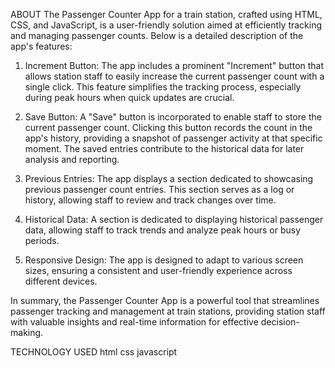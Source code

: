 ABOUT
The Passenger Counter App for a train station, crafted using HTML, CSS, and JavaScript, is a user-friendly solution aimed at efficiently tracking and managing passenger counts. Below is a detailed description of the app's features:

1. Increment Button:
The app includes a prominent "Increment" button that allows station staff to easily increase the current passenger count with a single click.
This feature simplifies the tracking process, especially during peak hours when quick updates are crucial.

2. Save Button:
A "Save" button is incorporated to enable staff to store the current passenger count. Clicking this button records the count in the app's history, providing a snapshot of passenger activity at that specific moment.
The saved entries contribute to the historical data for later analysis and reporting.

3. Previous Entries:
The app displays a section dedicated to showcasing previous passenger count entries. This section serves as a log or history, allowing staff to review and track changes over time.

4. Historical Data:
A section is dedicated to displaying historical passenger data, allowing staff to track trends and analyze peak hours or busy periods.

5. Responsive Design:
The app is designed to adapt to various screen sizes, ensuring a consistent and user-friendly experience across different devices.

In summary, the Passenger Counter App is a powerful tool that streamlines passenger tracking and management at train stations, providing station staff with valuable insights and real-time information for effective decision-making.

TECHNOLOGY USED
html
css
javascript
